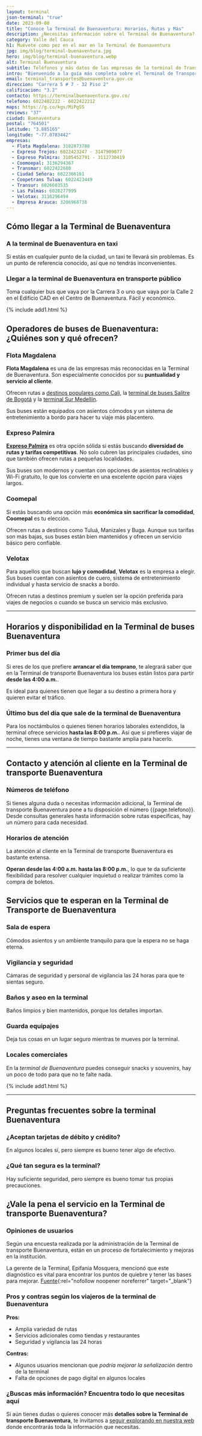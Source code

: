 ```yaml
---
layout: terminal
json-terminal: "true"
date: 2023-09-08
title: "Conoce la Terminal de Buenaventura: Horarios, Rutas y Más"
description: ¿Necesitas información sobre el Terminal de Buenaventura? Tenemos la guía más completa. ¡Haz clic y viaja tranquilo!
category: Valle del Cauca
h1: Muévete como pez en el mar en la Terminal de Buenaventura
jpg: img/blog/terminal-buenaventura.jpg
hero: img/blog/terminal-buenaventura.webp
alt: Terminal Buenaventura
subtitle: Teléfonos y más datos de las empresas de la terminal de Transporte de Buenaventura
intro: "Bienvenido a la guía más completa sobre el Terminal de Transporte de Buenaventura. Si estás planeando un viaje desde o hacia esta ciudad portuaria, has llegado al lugar correcto. Aquí encontrarás todo lo que necesitas saber: desde horarios y rutas hasta opiniones de viajeros y consejos para hacer tu experiencia más placentera. ¡Vamos allá!"
email: terminal_transportes@buenaventura.gov.co
direccion: "Carrera 5 # 7 - 32 Piso 2"
calificacion: "3.2"
contacto: https://terminalbuenaventura.gov.co/
telefono: 6022402222 - 6022422212
maps: https://g.co/kgs/MiPgSS
reviews: "37"
ciudad: Buenaventura
postal: "764501"
latitude: "3.885165"
longitude: "-77.0783442"
empresas:
  - Flota Magdalena: 3102873788
  - Expreso Trejos: 6022423247 - 3147909077
  - Expreso Palmira: 3105452791 - 3112730419
  - Coomoepal: 3136294367
  - Transmar: 6022422680
  - Ciudad Señora: 6022366161
  - Coopetrans Tulua: 6022423449
  - Transur: 6026603535
  - Las Palmas: 6028277999
  - Velotax: 3116296494
  - Empresa Arauca: 3206968738
---
```

## Cómo llegar a la Terminal de Buenaventura

### A la terminal de Buenaventura en taxi

Si estás en cualquier punto de la ciudad, un taxi te llevará sin problemas. Es un punto de referencia conocido, así que no tendrás inconvenientes.

### Llegar a la terminal de Buenaventura en transporte público

Toma cualquier bus que vaya por la Carrera 3 o uno que vaya por la Calle 2 en el Edificio CAD en el Centro de Buenaventura. Fácil y económico.

{% include add1.html %}

## Operadores de buses de Buenaventura: ¿Quiénes son y qué ofrecen?

### Flota Magdalena

**Flota Magdalena** es una de las empresas más reconocidas en la Terminal de Buenaventura. Son especialmente conocidos por su **puntualidad y servicio al cliente**.

Ofrecen rutas a [destinos populares como Cali]({{'terminal-de-cali'|relative_url}} "Terminal buses Cali"), la [terminal de buses Salitre de Bogotá]({{'terminal-salitre-bogota'|relative_url}} "Terminal Salitre") y la [terminal Sur Medellín]({{'terminal-de-medellin'|relative_url}} "Terminal Sur Medellín").

Sus buses están equipados con asientos cómodos y un sistema de entretenimiento a bordo para hacer tu viaje más placentero.

### Expreso Palmira

**[Expreso Palmira]({{'terminal-de-buenaventura'|relative_url}} "Terminal Buenaventura")** es otra opción sólida si estás buscando **diversidad de rutas y tarifas competitivas**. No solo cubren las principales ciudades, sino que también ofrecen rutas a pequeñas localidades.

Sus buses son modernos y cuentan con opciones de asientos reclinables y Wi-Fi gratuito, lo que los convierte en una excelente opción para viajes largos.

### Coomepal

Si estás buscando una opción más **económica sin sacrificar la comodidad**, **Coomepal** es tu elección.

Ofrecen rutas a destinos como Tuluá, Manizales y Buga. Aunque sus tarifas son más bajas, sus buses están bien mantenidos y ofrecen un servicio básico pero confiable.

### Velotax

Para aquellos que buscan **lujo y comodidad**, **Velotax** es la empresa a elegir. Sus buses cuentan con asientos de cuero, sistema de entretenimiento individual y hasta servicio de snacks a bordo.

Ofrecen rutas a destinos premium y suelen ser la opción preferida para viajes de negocios o cuando se busca un servicio más exclusivo.

- - -

## Horarios y disponibilidad en la Terminal de buses Buenaventura

### Primer bus del día

Si eres de los que prefiere **arrancar el día temprano**, te alegrará saber que en la Terminal de transporte Buenaventura los buses están listos para partir **desde las 4:00 a.m.**.

Es ideal para quienes tienen que llegar a su destino a primera hora y quieren evitar el tráfico.

### Último bus del día que sale de la terminal de Buenaventura

Para los noctámbulos o quienes tienen horarios laborales extendidos, la terminal ofrece servicios **hasta las 8:00 p.m.**. Así que si prefieres viajar de noche, tienes una ventana de tiempo bastante amplia para hacerlo.

----

## Contacto y atención al cliente en la Terminal de transporte Buenaventura

### Números de teléfono

Si tienes alguna duda o necesitas información adicional, la Terminal de transporte Buenaventura pone a tu disposición el número {{page.telefono}}. Desde consultas generales hasta información sobre rutas específicas, hay un número para cada necesidad.

### Horarios de atención

La atención al cliente en la Terminal de transporte Buenaventura es bastante extensa.

**Operan desde las 4:00 a.m. hasta las 8:00 p.m.**, lo que te da suficiente flexibilidad para resolver cualquier inquietud o realizar trámites como la compra de boletos.

## Servicios que te esperan en la Terminal de Transporte de Buenaventura

### Sala de espera

Cómodos asientos y un ambiente tranquilo para que la espera no se haga eterna.

### Vigilancia y seguridad

Cámaras de seguridad y personal de vigilancia las 24 horas para que te sientas seguro.

### Baños y aseo en la terminal

Baños limpios y bien mantenidos, porque los detalles importan.

### Guarda equipajes

Deja tus cosas en un lugar seguro mientras te mueves por la terminal.

### Locales comerciales

En la *terminal de Buenaventura* puedes conseguir snacks y souvenirs, hay un poco de todo para que no te falte nada.

{% include add1.html %}

- - -

## Preguntas frecuentes sobre la terminal Buenaventura

### ¿Aceptan tarjetas de débito y crédito?

En algunos locales sí, pero siempre es bueno tener algo de efectivo.

### ¿Qué tan segura es la terminal?

Hay suficiente seguridad, pero siempre es bueno tomar tus propias precauciones.

## ¿Vale la pena el servicio en la Terminal de transporte Buenaventura?

### Opiniones de usuarios

Según una encuesta realizada por la administración de la Terminal de transporte Buenaventura, están en un proceso de fortalecimiento y mejoras en la institución.

La gerente de la Terminal, Epifania Mosquera, mencionó que este diagnóstico es vital para encontrar los puntos de quiebre y tener las bases para mejorar. [Fuente](https://www.buenaventura.gov.co:443/?articulos=terminal-de-transporte-implementa-encuesta-para-conocer-la-percepcion-de-sus-usuarios){:rel="nofollow noopener noreferrer" target="_blank"}

### Pros y contras según los viajeros de la terminal de Buenaventura

**Pros:**

* Amplia variedad de rutas
* Servicios adicionales como tiendas y restaurantes
* Seguridad y vigilancia las 24 horas

**Contras:**

* Algunos usuarios mencionan que *podría mejorar la señalización* dentro de la terminal
* Falta de opciones de pago digital en algunos locales

### ¿Buscas más información? Encuentra todo lo que necesitas aquí

Si aún tienes dudas o quieres conocer más **detalles sobre la Terminal de transporte Buenaventura**, te invitamos a [seguir explorando en nuestra web](/) donde encontrarás toda la información que necesitas.
